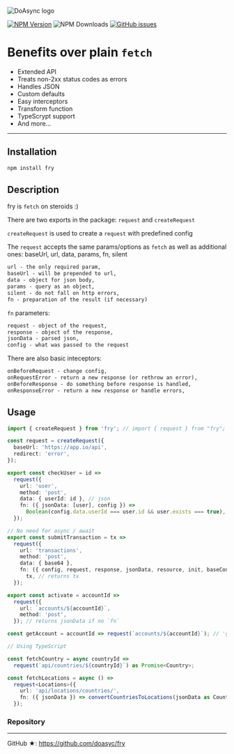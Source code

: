 ![DoAsync logo](https://leonardo.osnova.io/cf1dd2d1-f854-97b5-4707-406bcbf0d69c)

[![NPM Version][npm-image]][npm-url] ![NPM Downloads][downloads-image] [![GitHub issues][issues-image]][issues-url]

[npm-image]: https://img.shields.io/npm/v/fry.svg
[npm-url]: https://www.npmjs.com/package/fry
[downloads-image]: https://img.shields.io/npm/dw/fry.svg
[deps-image]: https://david-dm.org/doasync/fry.svg
[issues-image]: https://img.shields.io/github/issues/doasync/fry.svg
[issues-url]: https://github.com/doasync/fry/issues

# Benefits over plain `fetch`

- Extended API
- Treats non-2xx status codes as errors
- Handles JSON
- Custom defaults
- Easy interceptors
- Transform function
- TypeScrypt support
- And more...

---

## Installation

```bash
npm install fry
```
Description
-------------

fry is `fetch` on steroids :)

There are two exports in the package: `request` and `createRequest`

`createRequest` is used to create a `request` with predefined config

The `request` accepts the same params/options as `fetch` as well as additional ones: baseUrl, url, data, params, fn, silent

```md
url - the only required param,
baseUrl - will be prepended to url,
data - object for json body,
params - query as an object,
silent - do not fall on http errors,
fn - preparation of the result (if necessary)
```

`fn` parameters:

```md
request - object of the request,
response - object of the response,
jsonData - parsed json,
config - what was passed to the request
```

There are also basic inteceptors:

```md
onBeforeRequest - change config,
onRequestError - return a new response (or rethrow an error),
onBeforeResponse - do something before response is handled,
onResponseError - return a new response or handle errors,
```

Usage
-------------------

```typescript
import { createRequest } from 'fry'; // import { request } from "fry";

const request = createRequest({
  baseUrl: 'https://app.io/api',
  redirect: 'error',
});

export const checkUser = id =>
  request({
    url: 'user',
    method: 'post',
    data: { userId: id }, // json
    fn: ({ jsonData: [user], config }) =>
      Boolean(config.data.userId === user.id && user.exists === true), // return boolean
  });

// No need for async / await
export const submitTransaction = tx =>
  request({
    url: 'transactions',
    method: 'post',
    data: { base64 },
    fn: ({ config, request, response, jsonData, resource, init, baseConfig }) =>
      tx, // returns tx
  });

export const activate = accountId =>
  request({
    url: `accounts/${accountId}`,
    method: 'post',
  }); // returns jsonData if no `fn`

const getAccount = accountId => request(`accounts/${accountId}`); // 'get' method is default

// Using TypeScript

const fetchCountry = async countryId =>
  request(`api/countries/${countryId}`) as Promise<Country>;

const fetchLocations = async () =>
  request<Locations>({
    url: 'api/locations/countries/',
    fn: ({ jsonData }) => convertCountriesToLocations(jsonData as Country[]),
  });
```

### Repository

---

GitHub ★: https://github.com/doasyc/fry

